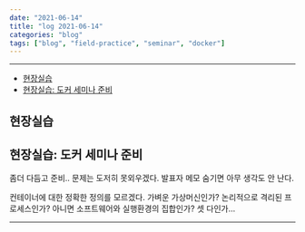 ```yaml
---
date: "2021-06-14"
title: "log 2021-06-14"
categories: "blog"
tags: ["blog", "field-practice", "seminar", "docker"]
---
```


----------

- [현장실습](#현장실습)
- [현장실습: 도커 세미나 준비](#현장실습-도커-세미나-준비)

## 현장실습

## 현장실습: 도커 세미나 준비

좀더 다듬고 준비..
문제는 도저히 못외우겠다. 발표자 메모 숨기면 아무 생각도 안 난다.

컨테이너에 대한 정확한 정의를 모르겠다. 가벼운 가상머신인가?
논리적으로 격리된 프로세스인가?
아니면 소프트웨어와 실행환경의 집합인가?
셋 다인가...

----------
